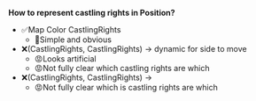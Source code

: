 **How to represent castling rights in Position?**
* ✅Map Color CastlingRights
    * 🙂Simple and obvious
* ❌(CastlingRights, CastlingRights) -> dynamic for side to move
    * 😡Looks artificial
    * 😡Not fully clear which castling rights are which
* ❌(CastlingRights, CastlingRights) -> 
    * 😡Not fully clear which is castling rights are which